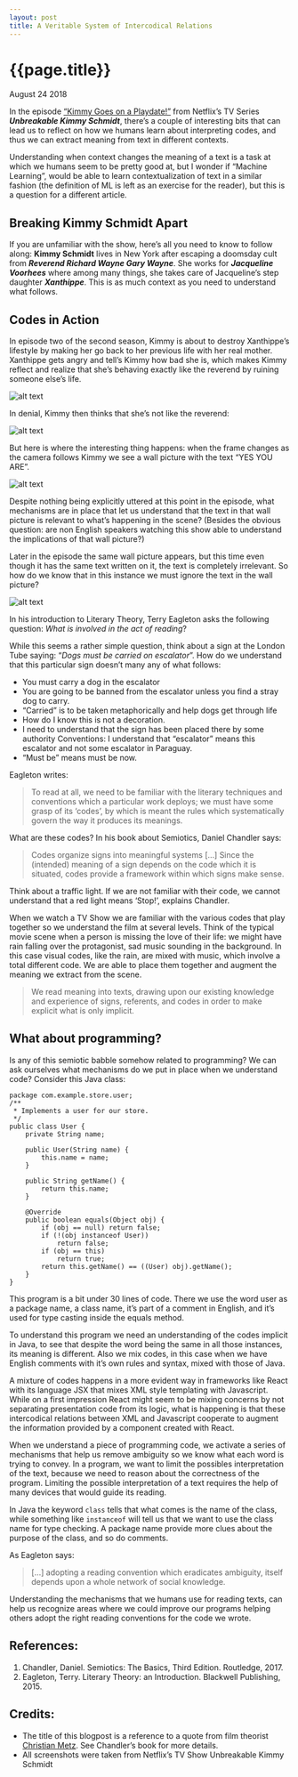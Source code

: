 ```yaml
---
layout: post
title: A Veritable System of Intercodical Relations
---
```

<meta name="twitter:card" content="summary_large_image">
<meta name="twitter:site" content="@old_sound">
<meta name="twitter:creator" content="@old_sound">
<meta name="twitter:title" content="A Veritable System of Intercodical Relations">
<meta name="twitter:description" content="How humans interpret the interplay between different codes to create meaning.">
<meta name="twitter:image" content="http://alvaro-videla.com/images/kimmy/01.png">

# {{page.title}}

<span class="meta">August 24 2018</span>

In the episode [“Kimmy Goes on a Playdate!”](https://en.wikipedia.org/wiki/List_of_Unbreakable_Kimmy_Schmidt_episodes#Season_2_%282016%29) from Netflix’s TV Series _**Unbreakable Kimmy Schmidt**_, there’s a couple of interesting bits that can lead us to reflect on how we humans learn about interpreting codes, and thus we can extract meaning from text in different contexts.

Understanding when context changes the meaning of a text is a task at which we humans seem to be pretty good at, but I wonder if “Machine Learning”, would be able to learn contextualization of text in a similar fashion (the definition of ML is left as an exercise for the reader), but this is a question for a different article.

## Breaking Kimmy Schmidt Apart ##

If you are unfamiliar with the show, here’s all you need to know to follow along: **Kimmy Schmidt** lives in New York after escaping a doomsday cult from _**Reverend Richard Wayne Gary Wayne**_. She works for _**Jacqueline Voorhees**_ where among many things, she takes care of Jacqueline’s step daughter _**Xanthippe**_. This is as much context as you need to understand what follows.

## Codes in Action ##

In episode two of the second season, Kimmy is about to destroy Xanthippe’s lifestyle by making her go back to her previous life with her real mother. Xanthippe gets angry and tell’s Kimmy how bad she is, which makes Kimmy reflect and realize that she’s behaving exactly like the reverend by ruining someone else’s life.

![alt text](/images/kimmy/01.png "Kimmy realizes she’s like the reverend — Unbreakable Kimmy Schmidt — Season 2, Episode 2.")

In denial, Kimmy then thinks that she’s not like the reverend:

![alt text](/images/kimmy/02.png "Kimmy is in denial — Unbreakable Kimmy Schmidt — Season 2, Episode 2.")

But here is where the interesting thing happens: when the frame changes as the camera follows Kimmy we see a wall picture with the text “YES YOU ARE”.

![alt text](/images/kimmy/03.png "'Yes You Are' wall picture — Unbreakable Kimmy Schmidt — Season 2, Episode 2.")

Despite nothing being explicitly uttered at this point in the episode, what mechanisms are in place that let us understand that the text in that wall picture is relevant to what’s happening in the scene? (Besides the obvious question: are non English speakers watching this show able to understand the implications of that wall picture?)

Later in the episode the same wall picture appears, but this time even though it has the same text written on it, the text is completely irrelevant. So how do we know that in this instance we must ignore the text in the wall picture?

![alt text](/images/kimmy/04.png "Wall picture in the background — Unbreakable Kimmy Schmidt — Season 2, Episode 2.")

In his introduction to Literary Theory, Terry Eagleton asks the following question: _What is involved in the act of reading_?

While this seems a rather simple question, think about a sign at the London Tube saying: “_Dogs must be carried on escalator_”. How do we understand that this particular sign doesn’t many any of what follows:

* You must carry a dog in the escalator
* You are going to be banned from the escalator unless you find a stray dog to carry.
* “Carried” is to be taken metaphorically and help dogs get through life
* How do I know this is not a decoration.
* I need to understand that the sign has been placed there by some authority Conventions: I understand that “escalator” means this escalator and not some escalator in Paraguay.
* “Must be” means must be now.

Eagleton writes:

>To read at all, we need to be familiar with the literary techniques and conventions which a particular work deploys; we must have some grasp of its ‘codes’, by which is meant the rules which systematically govern the way it produces its meanings.

What are these codes? In his book about Semiotics, Daniel Chandler says:

>Codes organize signs into meaningful systems […] Since the (intended) meaning of a sign depends on the code which it is situated, codes provide a framework within which signs make sense.

Think about a traffic light. If we are not familiar with their code, we cannot understand that a red light means ‘Stop!’, explains Chandler.

When we watch a TV Show we are familiar with the various codes that play together so we understand the film at several levels. Think of the typical movie scene when a person is missing the love of their life: we might have rain falling over the protagonist, sad music sounding in the background. In this case visual codes, like the rain, are mixed with music, which involve a total different code. We are able to place them together and augment the meaning we extract from the scene.

>We read meaning into texts, drawing upon our existing knowledge and experience of signs, referents, and codes in order to make explicit what is only implicit.

## What about programming? ##

Is any of this semiotic babble somehow related to programming? We can ask ourselves what mechanisms do we put in place when we understand code? Consider this Java class:

```
package com.example.store.user;
/**
 * Implements a user for our store.
 */
public class User {
    private String name;
    
    public User(String name) {
        this.name = name;
    }
    
    public String getName() {
        return this.name;
    }
    
    @Override
    public boolean equals(Object obj) {
        if (obj == null) return false;
        if (!(obj instanceof User))
            return false;
        if (obj == this)
            return true;
        return this.getName() == ((User) obj).getName();
    }
}
```

This program is a bit under 30 lines of code. There we use the word user as a package name, a class name, it’s part of a comment in English, and it’s used for type casting inside the equals method.

To understand this program we need an understanding of the codes implicit in Java, to see that despite the word being the same in all those instances, its meaning is different. Also we mix codes, in this case when we have English comments with it’s own rules and syntax, mixed with those of Java.

A mixture of codes happens in a more evident way in frameworks like React with its language JSX that mixes XML style templating with Javascript. While on a first impression React might seem to be mixing concerns by not separating presentation code from its logic, what is happening is that these intercodical relations between XML and Javascript cooperate to augment the information provided by a component created with React.

When we understand a piece of programming code, we activate a series of mechanisms that help us remove ambiguity so we know what each word is trying to convey. In a program, we want to limit the possibles interpretation of the text, because we need to reason about the correctness of the program. Limiting the possible interpretation of a text requires the help of many devices that would guide its reading.

In Java the keyword `class` tells that what comes is the name of the class, while something like `instanceof` will tell us that we want to use the class name for type checking. A package name provide more clues about the purpose of the class, and so do comments.

As Eagleton says:

>[…] adopting a reading convention which eradicates ambiguity, itself depends upon a whole network of social knowledge.

Understanding the mechanisms that we humans use for reading texts, can help us recognize areas where we could improve our programs helping others adopt the right reading conventions for the code we wrote.

## References: ##

1. Chandler, Daniel. Semiotics: The Basics, Third Edition. Routledge, 2017.
2. Eagleton, Terry. Literary Theory: an Introduction. Blackwell Publishing, 2015.

## Credits: ##

* The title of this blogpost is a reference to a quote from film theorist [Christian Metz](https://en.wikipedia.org/wiki/Christian_Metz_%28critic%29). See Chandler’s book for more details.
* All screenshots were taken from Netflix’s TV Show Unbreakable Kimmy Schmidt